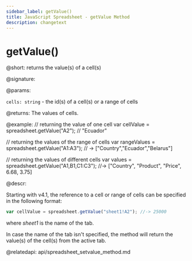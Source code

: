 ```yaml
---
sidebar_label: getValue()
title: JavaScript Spreadsheet - getValue Method
description: changetext
---
```


# getValue()

@short: returns the value(s) of a cell(s)

@signature:

@params:

`cells: string` - the id(s) of a cell(s) or a range of cells

@returns:
The values of cells.

@example:
// returning the value of one cell
var cellValue = spreadsheet.getValue("A2"); // "Ecuador"

// returning the values of the range of cells
var rangeValues = spreadsheet.getValue("A1:A3"); // -> ["Country","Ecuador","Belarus"]

// returning the values of different cells
var values = spreadsheet.getValue("A1,B1,C1:C3");
//-> ["Country", "Product", "Price", 6.68, 3.75]

@descr:

Starting with v4.1, the reference to a cell or range of cells can be specified in the following format:

~~~js
var cellValue = spreadsheet.getValue("sheet1!A2"); //-> 25000
~~~

where *sheet1* is the name of the tab.

In case the name of the tab isn't specified, the method will return the value(s) of the cell(s) from the active tab.

@relatedapi:
api/spreadsheet_setvalue_method.md
